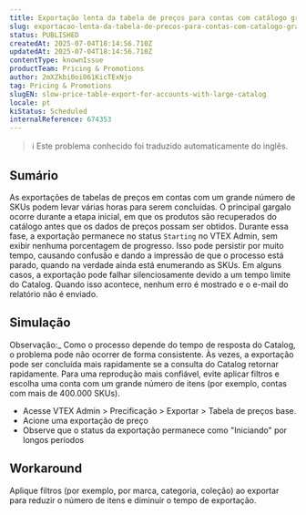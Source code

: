 ```yaml
---
title: Exportação lenta da tabela de preços para contas com catálogo grande
slug: exportacao-lenta-da-tabela-de-precos-para-contas-com-catalogo-grande
status: PUBLISHED
createdAt: 2025-07-04T18:14:56.710Z
updatedAt: 2025-07-04T18:14:56.710Z
contentType: knownIssue
productTeam: Pricing & Promotions
author: 2mXZkbi0oi061KicTExNjo
tag: Pricing & Promotions
slugEN: slow-price-table-export-for-accounts-with-large-catalog
locale: pt
kiStatus: Scheduled
internalReference: 674353
---
```


>ℹ️ Este problema conhecido foi traduzido automaticamente do inglês.

## Sumário


As exportações de tabelas de preços em contas com um grande número de SKUs podem levar várias horas para serem concluídas. O principal gargalo ocorre durante a etapa inicial, em que os produtos são recuperados do catálogo antes que os dados de preços possam ser obtidos. Durante essa fase, a exportação permanece no status `Starting` no VTEX Admin, sem exibir nenhuma porcentagem de progresso. Isso pode persistir por muito tempo, causando confusão e dando a impressão de que o processo está parado, quando na verdade ainda está enumerando as SKUs. Em alguns casos, a exportação pode falhar silenciosamente devido a um tempo limite do Catalog. Quando isso acontece, nenhum erro é mostrado e o e-mail do relatório não é enviado.
## Simulação


Observação:_ Como o processo depende do tempo de resposta do Catalog, o problema pode não ocorrer de forma consistente. Às vezes, a exportação pode ser concluída mais rapidamente se a consulta do Catalog retornar rapidamente. Para uma reprodução mais confiável, evite aplicar filtros e escolha uma conta com um grande número de itens (por exemplo, contas com mais de 400.000 SKUs).

- Acesse VTEX Admin > Precificação > Exportar > Tabela de preços base.
- Acione uma exportação de preço
- Observe que o status da exportação permanece como "Iniciando" por longos períodos

##
## Workaround


Aplique filtros (por exemplo, por marca, categoria, coleção) ao exportar para reduzir o número de itens e diminuir o tempo de exportação.



